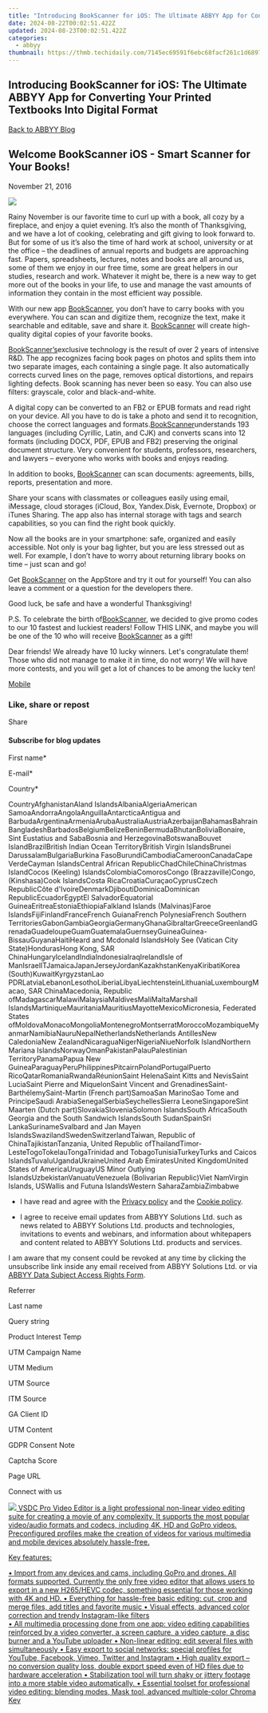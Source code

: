 ```yaml
---
title: "Introducing BookScanner for iOS: The Ultimate ABBYY App for Converting Your Printed Textbooks Into Digital Format"
date: 2024-08-22T00:02:51.422Z
updated: 2024-08-23T00:02:51.422Z
categories:
  - abbyy
thumbnail: https://thmb.techidaily.com/7145ec69591f6ebc68facf261c1d68971298e27f3697b076251aa5b51f323de0.jpg
---
```


## Introducing BookScanner for iOS: The Ultimate ABBYY App for Converting Your Printed Textbooks Into Digital Format

[Back to ABBYY Blog](https://tools.techidaily.com/abbyy/products/)

## Welcome BookScanner iOS - Smart Scanner for Your Books!

November 21, 2016

![](https://static2.abbyy.com/abbyycommedia/25882/bookscanner_banner_2_650_en.png) 

Rainy November is our favorite time to curl up with a book, all cozy by a fireplace, and enjoy a quiet evening. It’s also the month of Thanksgiving, and we have a lot of cooking, celebrating and gift giving to look forward to. But for some of us it’s also the time of hard work at school, university or at the office – the deadlines of annual reports and budgets are approaching fast. Papers, spreadsheets, lectures, notes and books are all around us, some of them we enjoy in our free time, some are great helpers in our studies, research and work. Whatever it might be, there is a new way to get more out of the books in your life, to use and manage the vast amounts of information they contain in the most efficient way possible.

With our new app [BookScanner](http://qrs.ly/bk5dljh), you don’t have to carry books with you everywhere. You can scan and digitize them, recognize the text, make it searchable and editable, save and share it. [BookScanner](http://qrs.ly/bk5dljh) will create high-quality digital copies of your favorite books.

[BookScanner’s](http://qrs.ly/bk5dljh)exclusive technology is the result of over 2 years of intensive R&D. The app recognizes facing book pages on photos and splits them into two separate images, each containing a single page. It also automatically corrects curved lines on the page, removes optical distortions, and repairs lighting defects. Book scanning has never been so easy. You can also use filters: grayscale, color and black-and-white.

A digital copy can be converted to an FB2 or EPUB formats and read right on your device. All you have to do is take a photo and send it to recognition, choose the correct languages and formats.[BookScanner](http://qrs.ly/bk5dljh)understands 193 languages (including Cyrillic, Latin, and CJK) and converts scans into 12 formats (including DOCX, PDF, EPUB and FB2) preserving the original document structure. Very convenient for students, professors, researchers, and lawyers – everyone who works with books and enjoys reading.

In addition to books, [BookScanner](http://qrs.ly/bk5dljh) can scan documents: agreements, bills, reports, presentation and more.

Share your scans with classmates or colleagues easily using email, iMessage, cloud storages (iCloud, Box, Yandex.Disk, Evernote, Dropbox) or iTunes Sharing. The app also has internal storage with tags and search capabilities, so you can find the right book quickly.

Now all the books are in your smartphone: safe, organized and easily accessible. Not only is your bag lighter, but you are less stressed out as well. For example, I don’t have to worry about returning library books on time – just scan and go!

Get [BookScanner](http://qrs.ly/bk5dljh) on the AppStore and try it out for yourself! You can also leave a comment or a question for the developers there.

Good luck, be safe and have a wonderful Thanksgiving!

P.S. To celebrate the birth of[BookScanner](http://qrs.ly/bk5dljh), we decided to give promo codes to our 10 fastest and luckiest readers! Follow THIS LINK, and maybe you will be one of the 10 who will receive [BookScanner](http://qrs.ly/bk5dljh) as a gift!

Dear friends! We already have 10 lucky winners. Let's congratulate them! Those who did not manage to make it in time, do not worry! We will have more contests, and you will get a lot of chances to be among the lucky ten!

[Mobile](https://tools.techidaily.com/abbyy/products/) 

### Like, share or repost

Share 

#### Subscribe for blog updates

First name\*

E-mail\*

Сountry\*

СountryAfghanistanAland IslandsAlbaniaAlgeriaAmerican SamoaAndorraAngolaAnguillaAntarcticaAntigua and BarbudaArgentinaArmeniaArubaAustraliaAustriaAzerbaijanBahamasBahrainBangladeshBarbadosBelgiumBelizeBeninBermudaBhutanBoliviaBonaire, Sint Eustatius and SabaBosnia and HerzegovinaBotswanaBouvet IslandBrazilBritish Indian Ocean TerritoryBritish Virgin IslandsBrunei DarussalamBulgariaBurkina FasoBurundiCambodiaCameroonCanadaCape VerdeCayman IslandsCentral African RepublicChadChileChinaChristmas IslandCocos (Keeling) IslandsColombiaComorosCongo (Brazzaville)Congo, (Kinshasa)Cook IslandsCosta RicaCroatiaCuraçaoCyprusCzech RepublicCôte d'IvoireDenmarkDjiboutiDominicaDominican RepublicEcuadorEgyptEl SalvadorEquatorial GuineaEritreaEstoniaEthiopiaFalkland Islands (Malvinas)Faroe IslandsFijiFinlandFranceFrench GuianaFrench PolynesiaFrench Southern TerritoriesGabonGambiaGeorgiaGermanyGhanaGibraltarGreeceGreenlandGrenadaGuadeloupeGuamGuatemalaGuernseyGuineaGuinea-BissauGuyanaHaitiHeard and Mcdonald IslandsHoly See (Vatican City State)HondurasHong Kong, SAR ChinaHungaryIcelandIndiaIndonesiaIraqIrelandIsle of ManIsraelITJamaicaJapanJerseyJordanKazakhstanKenyaKiribatiKorea (South)KuwaitKyrgyzstanLao PDRLatviaLebanonLesothoLiberiaLibyaLiechtensteinLithuaniaLuxembourgMacao, SAR ChinaMacedonia, Republic ofMadagascarMalawiMalaysiaMaldivesMaliMaltaMarshall IslandsMartiniqueMauritaniaMauritiusMayotteMexicoMicronesia, Federated States ofMoldovaMonacoMongoliaMontenegroMontserratMoroccoMozambiqueMyanmarNamibiaNauruNepalNetherlandsNetherlands AntillesNew CaledoniaNew ZealandNicaraguaNigerNigeriaNiueNorfolk IslandNorthern Mariana IslandsNorwayOmanPakistanPalauPalestinian TerritoryPanamaPapua New GuineaParaguayPeruPhilippinesPitcairnPolandPortugalPuerto RicoQatarRomaniaRwandaRéunionSaint HelenaSaint Kitts and NevisSaint LuciaSaint Pierre and MiquelonSaint Vincent and GrenadinesSaint-BarthélemySaint-Martin (French part)SamoaSan MarinoSao Tome and PrincipeSaudi ArabiaSenegalSerbiaSeychellesSierra LeoneSingaporeSint Maarten (Dutch part)SlovakiaSloveniaSolomon IslandsSouth AfricaSouth Georgia and the South Sandwich IslandsSouth SudanSpainSri LankaSurinameSvalbard and Jan Mayen IslandsSwazilandSwedenSwitzerlandTaiwan, Republic of ChinaTajikistanTanzania, United Republic ofThailandTimor-LesteTogoTokelauTongaTrinidad and TobagoTunisiaTurkeyTurks and Caicos IslandsTuvaluUgandaUkraineUnited Arab EmiratesUnited KingdomUnited States of AmericaUruguayUS Minor Outlying IslandsUzbekistanVanuatuVenezuela (Bolivarian Republic)Viet NamVirgin Islands, USWallis and Futuna IslandsWestern SaharaZambiaZimbabwe

* I have read and agree with the [Privacy policy](https://tools.techidaily.com/abbyy/products/) and the [Cookie policy](https://tools.techidaily.com/abbyy/products/).

* I agree to receive email updates from ABBYY Solutions Ltd. such as news related to ABBYY Solutions Ltd. products and technologies, invitations to events and webinars, and information about whitepapers and content related to ABBYY Solutions Ltd. products and services.  
    
I am aware that my consent could be revoked at any time by clicking the unsubscribe link inside any email received from ABBYY Solutions Ltd. or via [ABBYY Data Subject Access Rights Form](https://tools.techidaily.com/abbyy/products/).

Referrer

Last name

Query string

Product Interest Temp

UTM Campaign Name

UTM Medium

UTM Source

ITM Source

GA Client ID

UTM Content

GDPR Consent Note

Captcha Score

Page URL

Connect with us

<ins class="adsbygoogle"
     style="display:block"
     data-ad-format="autorelaxed"
     data-ad-client="ca-pub-7571918770474297"
     data-ad-slot="1223367746"></ins>



<ins class="adsbygoogle"
     style="display:block"
     data-ad-client="ca-pub-7571918770474297"
     data-ad-slot="8358498916"
     data-ad-format="auto"
     data-full-width-responsive="true"></ins>



<!-- affiliate ads begin -->
<a href="https://secure.2checkout.com/order/checkout.php?PRODS=4693127&QTY=1&AFFILIATE=108875&CART=1"><img src="https://www.videosoftdev.com/images/video_editor/screenshots/1.jpg" border="0">
VSDC Pro Video Editor is a light professional non-linear video editing suite for creating a movie of any complexity. It supports the most popular video/audio formats and codecs, including 4K, HD and GoPro videos. Preconfigured profiles make the creation of videos for various multimedia and mobile devices absolutely hassle-free.

Key features:

•	Import from any devices and cams, including GoPro and drones. All formats supported. Сurrently the only free video editor that allows users to export in a new H265/HEVC codec, something essential for those working with 4K and HD.
•	Everything for hassle-free basic editing: cut, crop and merge files, add titles and favorite music
•	Visual effects, advanced color correction and trendy Instagram-like filters   
•	All multimedia processing done from one app: video editing capabilities reinforced by  a video converter, a screen capture, a video capture, a disc burner and a YouTube uploader
•	Non-linear editing: edit several files with simultaneously 
•	Easy export to social networks: special profiles for YouTube, Facebook, Vimeo, Twitter and Instagram
•	High quality export – no conversion quality loss, double export speed even of HD files due to hardware acceleration
•	Stabilization tool will turn shaky or jittery footage into a more stable video automatically. 
•	Essential toolset for professional video editing: blending modes, Mask tool, advanced multiple-color Chroma Key  
</a>
<!-- affiliate ads end -->